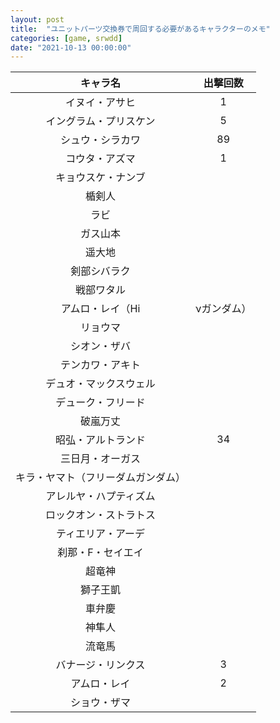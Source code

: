 ```yaml
---
layout: post
title:  "ユニットパーツ交換券で周回する必要があるキャラクターのメモ"
categories: [game, srwdd]
date: "2021-10-13 00:00:00"
---
```


|キャラ名|出撃回数|
|:-:|:-:|
| イヌイ・アサヒ |1|
| イングラム・プリスケン |5|
| シュウ・シラカワ |89|
| コウタ・アズマ |1|
| キョウスケ・ナンブ||
| 楯剣人||
| ラビ||
| ガス山本||
| 遥大地||
| 剣部シバラク||
| 戦部ワタル||
| アムロ・レイ（Hi|νガンダム） |7|
| リョウマ||
| シオン・ザバ||
| テンカワ・アキト||
| デュオ・マックスウェル||
| デューク・フリード||
| 破嵐万丈||
| 昭弘・アルトランド |34|
| 三日月・オーガス||
| キラ・ヤマト（フリーダムガンダム）||
| アレルヤ・ハプティズム||
| ロックオン・ストラトス||
| ティエリア・アーデ||
| 刹那・F・セイエイ||
| 超竜神||
| 獅子王凱||
| 車弁慶||
| 神隼人||
| 流竜馬||
| バナージ・リンクス |3|
| アムロ・レイ |2|
| ショウ・ザマ||
